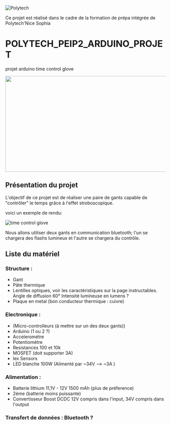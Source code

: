 

![Polytech](http://www.polytechnice.fr/jahia/jsp/jahia/templates/inc/img/polytech_nice-sophia.png)

Ce projet est réalisé dans le cadre de la formation de prépa intégrée de Polytech'Nice Sophia




# POLYTECH_PEIP2_ARDUINO_PROJET
projet arduino time control glove 

<img src="https://i.makeagif.com/media/3-14-2017/wE9W5J.gif" width="600" height="300">
<!--https://i.makeagif.com/media/1-31-2017/7Gys2-.gif pour une meilleur qualité mais qui marche pas avec l'HTML-->


## Présentation du projet
L'objectif de ce projet est de réaliser une paire de gants capable de "contrôler" le temps grâce à l'effet stroboscopique.

voici un exemple de rendu: 

![time control glove](https://i.makeagif.com/media/1-11-2018/cPzc6O.gif)

Nous allons utiliser deux gants en communication bluetooth; l'un se chargera des flashs lumineux et l'autre se chargera du contrôle.

## Liste du matériel

### Structure : 

* Gant
* Pâte thermique 
* Lentilles optiques, voir les caractéristiques sur la page instructables. Angle de diffusion 60°   Intensité lumineuse en lumens ? 
* Plaque en metal (bon conducteur thermique : cuivre)
	
### Electronique : 

* (Micro-controlleurs (à mettre sur un des deux gants)) 
* Arduino (1 ou 2 ?) 
* Accelerométre 
* Potentiométre 
* Resistances 100 et 10k
* MOSFET (doit supporter 3A)
* lex Sensors 
* LED blanche 100W (Alimenté par ~34V --> ~3A )
	
### Alimentation : 

* Batterie lithium 11,1V - 12V   1500 mAh (plus de préference)
* 2éme (batterie moins puissante)
* Convertisseur Boost DCDC   12V compris dans l'input, 34V compris dans l'output
	
### Transfert de données : Bluetooth ?  

